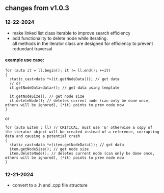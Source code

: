 ## changes from v1.0.3

### 12-22-2024
- make linked list class iterable to improve search efficiency
- add functionality to delete node while iterating.\
  all methods in the iterator class are designed for efficiency to prevent redundant traversal
#### example use case:
```
for (auto it = ll.begin(); it != ll.end(); ++it)
{
  static_cast<data *>(it.getNodeData()); // get data
  // or
  it.getNodeData<data>(); // get data using template

  it.getNodeSize(); // get node size
  it.deleteNode(); // deletes current node (can only be done once, others will be ignored), (*it) points to prev node now
}
```
or
```
for (auto &item : ll) // CRITICAL, must use '&' otherwise a copy of the iterator object will be created instead of a reference, corrupting data and causing a potential crash
{
  static_cast<data *>(item.getNodeData()); // get data
  item.getNodeSize(); // get node size
  item.deleteNode(); // deletes current node (can only be done once, others will be ignored), (*it) points to prev node now
}
```


### 12-21-2024
- convert to a .h and .cpp file structure
